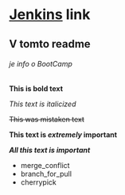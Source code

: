 # [Jenkins](http://testlab.tesena.com:8080/job/TechnicalSkills_AnastassiyaSkrabets/) link
## V tomto readme 
###### je info o BootCamp

**This is bold text**

*This text is italicized*

~~This was mistaken text~~

**This text is _extremely_ important**

***All this text is important***

- merge_conflict
- branch_for_pull
- cherrypick


